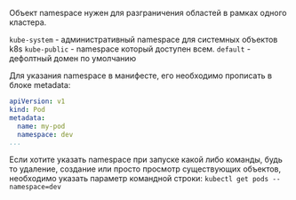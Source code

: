 Объект namespace нужен для разграничения областей в рамках одного кластера.

`kube-system` - административный namespace для системных объектов k8s 
`kube-public` - namespace который доступен всем.
`default` - дефолтный домен по умолчанию


Для указания namespace в манифесте, его необходимо прописать в блоке metadata:
``` yaml
apiVersion: v1
kind: Pod
metadata: 
  name: my-pod
  namespace: dev
...
```

Если хотите указать namespace при  запуске какой либо команды, будь то удаление, создание или просто просмотр существующих объектов, необходимо указать параметр командной строки:
`kubectl get pods --namespace=dev`
